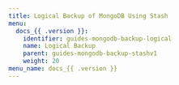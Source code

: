 ```yaml
---
title: Logical Backup of MongoDB Using Stash
menu:
  docs_{{ .version }}:
    identifier: guides-mongodb-backup-logical
    name: Logical Backup
    parent: guides-mongodb-backup-stashv1
    weight: 20
menu_name: docs_{{ .version }}
---
```

